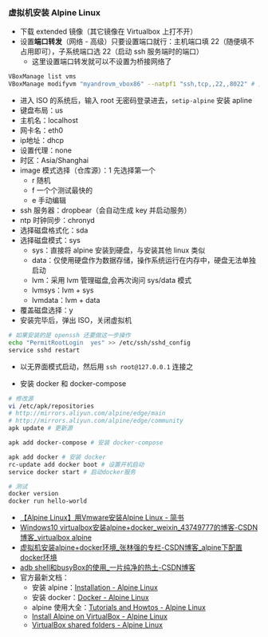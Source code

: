 ### 虚拟机安装 Alpine Linux

* 下载 extended 镜像（其它镜像在 Virtualbox 上打不开） 
* 设置**端口转发**（网络 - 高级）只要设置端口就行：主机端口填 22（随便填不占用即可），子系统端口选 22（启动 ssh 服务端时的端口）
  * 这里设置端口转发就可以不设置为桥接网络了

```sh
VBoxManage list vms
VBoxManage modifyvm "myandrovm_vbox86" --natpf1 "ssh,tcp,,22,,8022" # 主机访问loacalhost:22相当于虚拟机访问localhost:8022
```

* 进入 ISO 的系统后，输入 root 无密码登录进去，`setip-alpine` 安装 apline
* 键盘布局：us
* 主机名：localhost
* 网卡名：eth0
* ip地址：dhcp
* 设置代理：none
* 时区：Asia/Shanghai
* image 模式选择（仓库源）：1 先选择第一个
  * r 随机
  * f 一个个测试最快的
  * e 手动编辑
* ssh 服务器：dropbear（会自动生成 key 并启动服务）
* ntp 时钟同步：chronyd
* 选择磁盘格式化：sda
* 选择磁盘模式：sys
  * sys：直接将 alpine 安装到硬盘，与安装其他 linux 类似
  * data：仅使用硬盘作为数据存储，操作系统运行在内存中，硬盘无法单独启动
  * lvm：采用 lvm 管理磁盘,会再次询问 sys/data 模式
  * lvmsys：lvm + sys
  * lvmdata：lvm + data
* 覆盖磁盘选择：y
* 安装完毕后，弹出 ISO，关闭虚拟机

```sh
# 如果安装的是 openssh 还要做这一步操作
echo "PermitRootLogin  yes" >> /etc/ssh/sshd_config
service sshd restart
```

* 以无界面模式启动，然后用 `ssh root@127.0.0.1` 连接之

* 安装 docker 和 docker-compose

```sh
# 修改源
vi /etc/apk/repositories
# http://mirrors.aliyun.com/alpine/edge/main
# http://mirrors.aliyun.com/alpine/edge/community
apk update # 更新源

apk add docker-compose # 安装 docker-compose

apk add docker # 安装 docker
rc-update add docker boot # 设置开机启动
service docker start # 启动docker服务

# 测试
docker version
docker run hello-world
```

* [【Alpine Linux】用Vmware安装Alpine Linux - 简书](https://www.jianshu.com/p/476fb856d10c)
* [Windows10 virtualbox安装alpine+docker_weixin_43749777的博客-CSDN博客_virtualbox alpine](https://blog.csdn.net/weixin_43749777/article/details/95890812)
* [虚拟机安装alpine+docker环境_张林强的专栏-CSDN博客_alpine下配置docker环境](https://blog.csdn.net/u011411069/article/details/78546790)
* [adb shell和busyBox的使用_一片纯净的热土-CSDN博客](https://blog.csdn.net/sxsj333/article/details/6937470)
* 官方最新文档：
  * 安装 alpine：[Installation - Alpine Linux](https://wiki.alpinelinux.org/wiki/Installation)
  * 安装 docker：[Docker - Alpine Linux](https://wiki.alpinelinux.org/wiki/Docker)
  * alpine 使用大全：[Tutorials and Howtos - Alpine Linux](https://wiki.alpinelinux.org/wiki/Tutorials_and_Howtos)
  * [Install Alpine on VirtualBox - Alpine Linux](https://wiki.alpinelinux.org/wiki/Install_Alpine_on_VirtualBox)
  * [VirtualBox shared folders - Alpine Linux](https://wiki.alpinelinux.org/wiki/VirtualBox_shared_folders)

